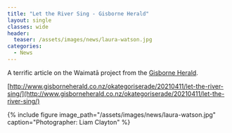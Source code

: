 ```yaml
---
title: "Let the River Sing - Gisborne Herald"
layout: single
classes: wide
header:
  teaser: /assets/images/news/laura-watson.jpg
categories:
  - News
---
```


A terrific article on the Waimatā project from the [Gisborne Herald](http://www.gisborneherald.co.nz/okategoriserade/20210411/let-the-river-sing/).

[http://www.gisborneherald.co.nz/okategoriserade/20210411/let-the-river-sing/](http://www.gisborneherald.co.nz/okategoriserade/20210411/let-the-river-sing/)

{% include figure image_path="/assets/images/news/laura-watson.jpg" caption="Photographer: Liam Clayton" %}